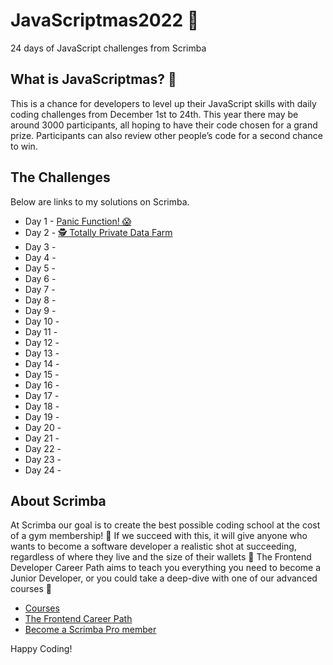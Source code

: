 # JavaScriptmas2022 🎄
24 days of JavaScript challenges from Scrimba

## What is JavaScriptmas? 🎁
This is a chance for developers to level up their JavaScript skills with daily coding challenges from December 1st to 24th. This year there may be around 3000 participants, all hoping to have their code chosen for a grand prize. Participants can also review other people’s code for a second chance to win.

## The Challenges

Below are links to my solutions on Scrimba.

- Day 1 - [Panic Function! 😱](https://scrimba.com/scrim/coc044ee9b8313d07e642b6f6)
- Day 2 - [🕵️ Totally Private Data Farm](https://scrimba.com/scrim/co50243a990f6c92952a02fc1)
- Day 3 - []()
- Day 4 - []()
- Day 5 - []()
- Day 6 - []()
- Day 7 - []()
- Day 8 - []()
- Day 9 - []()
- Day 10 - []()
- Day 11 - []()
- Day 12 - []()
- Day 13 - []()
- Day 14 - []()
- Day 15 - []()
- Day 16 - []()
- Day 17 - []()
- Day 18 - []()
- Day 19 - []()
- Day 20 - []()
- Day 21 - []()
- Day 22 - []()
- Day 23 - []()
- Day 24 - []()

## About Scrimba

At Scrimba our goal is to create the best possible coding school at the cost of a gym membership! 💜
If we succeed with this, it will give anyone who wants to become a software developer a realistic shot at succeeding, regardless of where they live and the size of their wallets 🎉
The Frontend Developer Career Path aims to teach you everything you need to become a Junior Developer, or you could take a deep-dive with one of our advanced courses 🚀

- [Courses](https://scrimba.com/allcourses)
- [The Frontend Career Path](https://scrimba.com/learn/frontend)
- [Become a Scrimba Pro member](https://scrimba.com/pricing)

Happy Coding!